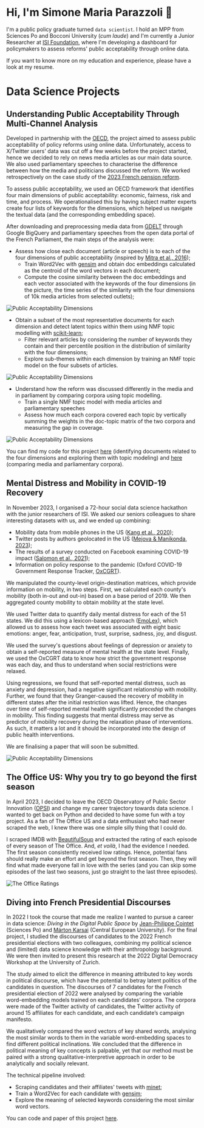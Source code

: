# Hi, I'm Simone Maria Parazzoli 👋

I'm a public policy graduate turned `data scientist`. I hold an MPP from Sciences Po and Bocconi University (_cum laude_) and I'm currently a Junior Researcher at [ISI Foundation](https://isi.it/en/home), where I'm developing a dashboard for policymakers to assess reforms' public acceptability through online data.

If you want to know more on my education and experience, please have a look at my resume.

<!--## Education

- **Bocconi University** $|$ MSc Public Policy (_cum laude_, 03/23)
- **Sciences Po** | Master in Public Policy (_cum laude_, 06/22)
- **University of Bologna** | BA Political Science (_cum laude_, 07/20)

## Experience
- **ISI Foundation** | Junior Data Scientist (05/23 - Present)
- **OECD Observatory of Public Sector Innovation** | Intern (10/22 - 03/23)
- **Digital Policy Alert** | Consultant (07/22 - 09/23)
- **Bocconi LEAP** | Research Assistant (04/21 - 07/21)and -->

# Data Science Projects

## Understanding Public Acceptability Through Multi-Channel Analysis
Developed in partnership with the [OECD](https://www.oecd.org), the project aimed to assess public acceptability of policy reforms using online data. Unfortunately, access to X/Twitter users' data was cut off a few weeks before the project started, hence we decided to rely on news media articles as our main data source. We also used parliamentary speeches to characterise the difference between how the media and politicians discussed the reform. We worked retrospectively on the case study of the [2023 French pension reform](https://en.wikipedia.org/wiki/2023_French_pension_reform_law).

To assess public acceptability, we used an OECD framework that identifies four main dimensions of public acceptability: economic, fairness, risk and time, and process. We operationalised this by having subject matter experts create four lists of keywords for the dimensions, which helped us navigate the textual data (and the corresponding embedding space).

After downloading and preprocessing media data from [GDELT](https://www.gdeltproject.org) through Google BigQuery and parliamentary speeches from the open data portal of the French Parliament, the main steps of the analysis were:
- Assess how close each document (article or speech) is to each of the four dimensions of public acceptability (inspired by [Mitra et al., 2016](https://doi.org/10.48550/arXiv.1602.01137));
  - Train Word2Vec with [gensim](https://radimrehurek.com/gensim/index.html) and obtain doc embeddings calculated as the centroid of the word vectors in each document;
  - Compute the cosine similarity between the doc embeddings and each vector associated with the keywords of the four dimensions (in the picture, the time series of the similarity with the four dimensions of 10k media articles from selected outlets);

![Public Acceptability Dimensions](/DS-portfolio/assets/img/publicacceptability_timeseries.png)

- Obtain a subset of the most representative documents for each dimension and detect latent topics within them using NMF topic modelling with [scikit-learn](https://scikit-learn.org/stable/index.html); 
  - Filter relevant articles by considering the number of keywords they contain and their percentile position in the distribution of similarity with the four dimensions;
  - Explore sub-themes within each dimension by training an NMF topic model on the four subsets of articles.

![Public Acceptability Dimensions](/DS-portfolio/assets/img/publicacceptability_dimensions.png)

- Understand how the reform was discussed differently in the media and in parliament by comparing corpora using topic modelling. 
  - Train a single NMF topic model with media articles and parliamentary speeches
  - Assess how much each corpora covered each topic by vertically summing the weights in the doc-topic matrix of the two corpora and measuring the gap in coverage.

![Public Acceptability Dimensions](/DS-portfolio/assets/img/publicacceptability_comparison.png)

You can find my code for this project [here](https://github.com/essemmeppi/DS-portfolio/blob/main/code/publicacceptability_dimensions.ipynb) (identifying documents related to the four dimensions and exploring them with topic modeling) and [here](https://github.com/essemmeppi/DS-portfolio/blob/main/code/publicacceptability_corpuscomparison.ipynb) (comparing media and parliamentary corpora).

## Mental Distress and Mobility in COVID-19 Recovery
In November 2023, I organised a 72-hour social data science hackathon with the junior researchers of ISI. We asked our seniors colleagues to share interesting datasets with us, and we ended up combining:
- Mobility data from mobile phones in the US ([Kang et al., 2020](https://www.nature.com/articles/s41597-020-00734-5));
- Twitter posts by authors geolocated in the US ([Mejova & Manikonda, 2023](https://doi.org/10.48550/arXiv.2305.11398));
- The results of a survey conducted on Facebook examining COVID-19 impact ([Salomon et al., 2021](https://pubmed.ncbi.nlm.nih.gov/34903656/));
- Information on policy response to the pandemic (Oxford COVID-19 Government Response Tracker, [OxCGRT](https://www.nature.com/articles/s41562-021-01079-8)).

We manipulated the county-level origin-destination matrices, which provide information on mobility, in two steps. First, we calculated each county's mobility (both in-out and out-in) based on a base period of 2019. We then aggregated county mobility to obtain mobility at the state level.

We used Twitter data to quantify daily mental distress for each of the 51 states. We did this using a lexicon-based approach ([EmoLex](https://saifmohammad.com/WebPages/NRC-Emotion-Lexicon.htm)), which allowed us to assess how each tweet was associated with eight basic emotions: anger, fear, anticipation, trust, surprise, sadness, joy, and disgust.

We used the survey's questions about feelings of depression or anxiety to obtain a self-reported measure of mental health at the state level. Finally, we used the OxCGRT data to know how strict the government response was each day, and thus to understand when social restrictions were relaxed.

Using regressions, we found that self-reported mental distress, such as anxiety and depression, had a negative significant relationship with mobility. Further, we found that they Granger-caused the recovery of mobility in different states after the initial restriction was lifted. Hence, the changes over time of self-reported mental health significantly preceded the changes in mobility. This finding suggests that mental distress may serve as predictor of mobility recovery during the relaxation phase of interventions. As such, it matters a lot and it should be incorporated into the design of public health interventions.

We are finalising a paper that will soon be submitted.

![Public Acceptability Dimensions](/DS-portfolio/assets/img/mobility_mentalhealth_map.png)
 
## The Office US: Why you try to go beyond the first season
In April 2023, I decided to leave the OECD Observatory of Public Sector Innovation ([OPSI](https://oecd-opsi.org)) and change my career trajectory towards data science. I wanted to get back on Python and decided to have some fun with a toy project. As a fan of The Office US and a data enthusiast who had never scraped the web, I knew there was one simple silly thing that I could do.

I scraped IMDB with [BeautifulSoup](https://www.crummy.com/software/BeautifulSoup/) and extracted the rating of each episode of every season of The Office. And, _et voilà_, I had the evidence I needed. The first season consistently received low ratings. Hence, potential fans should really make an effort and get beyond the first season. Then, they will find what made everyone fall in love with the series (and you can skip some episodes of the last two seasons, just go straight to the last three episodes).

![The Office Ratings](/DS-portfolio/assets/img/theoffice.png "The Office US Ratings on IMDB")

## Diving into French Presidential Discourses
In 2022 I took the course that made me realize I wanted to pursue a career in data science: _Diving in the Digital Public Space_ by [Jean-Philippe Cointet](https://medialab.sciencespo.fr/equipe/jean-philippe-cointet/) (Sciences Po) and [Márton Karsai](https://networkdatascience.ceu.edu/people/marton-karsai) (Central European University). For the final project, I studied the discourses of candidates to the 2022 French presidential elections with two colleagues, combining my political science and (limited) data science knowledge with their anthropology background. We were then invited to present this research at the 2022 Digital Democracy Workshop at the University of Zurich.

The study aimed to elicit the difference in meaning attributed to key words in political discourse, which have the potential to betray latent politics of the candidates in question. The discourses of 7 candidates for the French presidential election of 2022 were analysed by comparing the variable word-embedding models trained on each candidates’ corpora. The corpora were made of the Twitter activity of candidates, the Twitter activity of around 15 affiliates for each candidate, and each candidate’s campaign manifesto. 

We qualitatively compared the word vectors of key shared words, analysing the most similar words to them in the variable word-embedding spaces to find different political inclinations. We concluded that the difference in political meaning of key concepts is palpable, yet that our method must be paired with a strong qualitative-interpretive approach in order to be analytically and socially relevant.

The technical pipeline involved:
- Scraping candidates and their affiliates' tweets with [minet](https://github.com/medialab/minet);
- Train a Word2Vec for each candidate with [gensim](https://radimrehurek.com/gensim/index.html);
- Explore the meaning of selected keywords considering the most similar word vectors.

You can code and paper of this project [here](https://github.com/essemmeppi/diving-into-french-presidential-discourses/tree/main).
